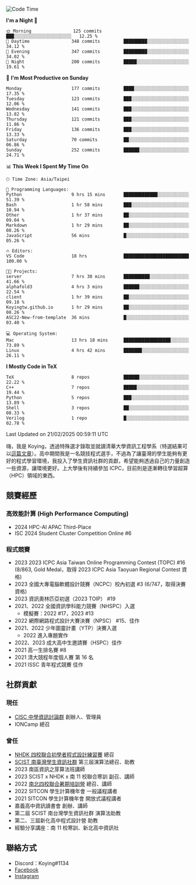 <!--START_SECTION:waka-->
![Code Time](http://img.shields.io/badge/Code%20Time-1%2C383%20hrs%2039%20mins-blue)

**I'm a Night 🦉** 

```text
🌞 Morning                125 commits         ███░░░░░░░░░░░░░░░░░░░░░░   12.25 % 
🌆 Daytime                348 commits         █████████░░░░░░░░░░░░░░░░   34.12 % 
🌃 Evening                347 commits         █████████░░░░░░░░░░░░░░░░   34.02 % 
🌙 Night                  200 commits         █████░░░░░░░░░░░░░░░░░░░░   19.61 % 
```
📅 **I'm Most Productive on Sunday** 

```text
Monday                   177 commits         ████░░░░░░░░░░░░░░░░░░░░░   17.35 % 
Tuesday                  123 commits         ███░░░░░░░░░░░░░░░░░░░░░░   12.06 % 
Wednesday                141 commits         ███░░░░░░░░░░░░░░░░░░░░░░   13.82 % 
Thursday                 121 commits         ███░░░░░░░░░░░░░░░░░░░░░░   11.86 % 
Friday                   136 commits         ███░░░░░░░░░░░░░░░░░░░░░░   13.33 % 
Saturday                 70 commits          ██░░░░░░░░░░░░░░░░░░░░░░░   06.86 % 
Sunday                   252 commits         ██████░░░░░░░░░░░░░░░░░░░   24.71 % 
```


📊 **This Week I Spent My Time On** 

```text
🕑︎ Time Zone: Asia/Taipei

💬 Programming Languages: 
Python                   9 hrs 15 mins       █████████████░░░░░░░░░░░░   51.39 % 
Bash                     1 hr 58 mins        ███░░░░░░░░░░░░░░░░░░░░░░   10.94 % 
Other                    1 hr 37 mins        ██░░░░░░░░░░░░░░░░░░░░░░░   09.04 % 
Markdown                 1 hr 29 mins        ██░░░░░░░░░░░░░░░░░░░░░░░   08.26 % 
JavaScript               56 mins             █░░░░░░░░░░░░░░░░░░░░░░░░   05.26 % 

🔥 Editors: 
VS Code                  18 hrs              █████████████████████████   100.00 % 

🐱‍💻 Projects: 
server                   7 hrs 30 mins       ██████████░░░░░░░░░░░░░░░   41.66 % 
alphafold3               4 hrs 3 mins        ██████░░░░░░░░░░░░░░░░░░░   22.54 % 
client                   1 hr 39 mins        ██░░░░░░░░░░░░░░░░░░░░░░░   09.18 % 
Koyingtw.github.io       1 hr 29 mins        ██░░░░░░░░░░░░░░░░░░░░░░░   08.26 % 
ASC22-New-from-template  36 mins             █░░░░░░░░░░░░░░░░░░░░░░░░   03.40 % 

💻 Operating System: 
Mac                      13 hrs 18 mins      ██████████████████░░░░░░░   73.89 % 
Linux                    4 hrs 42 mins       ███████░░░░░░░░░░░░░░░░░░   26.11 % 
```

**I Mostly Code in TeX** 

```text
TeX                      8 repos             ██████░░░░░░░░░░░░░░░░░░░   22.22 % 
C++                      7 repos             █████░░░░░░░░░░░░░░░░░░░░   19.44 % 
Python                   5 repos             ███░░░░░░░░░░░░░░░░░░░░░░   13.89 % 
Shell                    3 repos             ██░░░░░░░░░░░░░░░░░░░░░░░   08.33 % 
Verilog                  1 repo              █░░░░░░░░░░░░░░░░░░░░░░░░   02.78 % 
```




 Last Updated on 21/02/2025 00:59:11 UTC
<!--END_SECTION:waka-->


嗨，我是 Koying，透過特殊選才錄取並就讀清華大學資訊工程學系（特選結果可以[這篇文章](https://koyingtw.github.io/2022/10/31/%E7%89%B9%E9%81%B8%E5%BF%83%E5%BE%97/)）。高中期間我是一名競技程式選手，不過為了讓臺灣的學生能夠有更好的程式學習環境，我投入了學生資訊社群的貢獻，希望能夠透過自己的力量創造一些資源，讓環境更好。上大學後有持續參加 ICPC，目前則是逐漸轉往學習超算（HPC）領域的東西。

## 競賽經歷
### 高效能計算 (High Performance Computing)
- 2024 HPC-AI APAC Third-Place
- ISC 2024 Student Cluster Competition Online #6

### 程式競賽
- 2023 2023 ICPC Asia Taiwan Online Programming Contest (TOPC) #16 (8/863, Gold Medal，取得 2023 ICPC Asia Taoyuan Regional Contest 資格)
- 2023 全國大專電腦軟體設計競賽（NCPC）校內初選 #3 (6/747，取得決賽資格)
- 2023 資訊奧林匹亞初選（2023 TOIP） #19
- 2021、2022 全國資訊學科能力競賽（NHSPC）入選
    - 模擬賽：2022 #17，2023 #13
- 2022 網際網路程式設計大賽決賽（NPSC） #15、佳作
- 2021、2022 少年圖靈計畫（YTP）決賽入選
    - 2022 進入專題實作
- 2022、2023 成大高中生邀請賽（HSPC）佳作
- 2021 高一生排名賽 #8
- 2021 清大競程年度個人賽 第 16 名
- 2021 ISSC 青年程式競賽 佳作

## 社群貢獻
### 現任
- [CISC 中學資訊討論群](https://discord.gg/mc9CgJvjZz) 創辦人、管理員
- IONCamp 總召

### 曾任
- [NHDK 四校聯合初學者程式設計練習賽](https://www.facebook.com/profile.php?id=100064076583372) 總召
- [SCIST 南臺灣學生資訊社群](https://www.facebook.com/scist.tw) 第三屆演算法總召、助教
- 2023 南區資訊之芽算法班講師
- 2023 SCIST x NHDK x 南 11 校聯合寒訓 副召、講師
- 2022 [南北四校聯合暑期培訓營](https://github.com/HHSH-CYSH-WGSH-HSNU-Summer-Camp/) 總召、講師
- 2022 SITCON 學生計算機年會 一般議程講者
- 2021 SITCON 學生計算機年會 開放式議程講者
- 嘉義高中資訊讀書會 創辦、講師
- 第二屆 SCIST 南台灣學生資訊社群 演算法助教
- 第二、三屆新化高中程式設計營 助教
- 經驗分享講座：南 11 校寒訓、新北高中資訊社

## 聯絡方式
- Discord：Koying#1134
- [Facebook](https://www.facebook.com/profile.php?id=100015800760577)
- [Instagram](https://www.instagram.com/cisc._.koying/)
